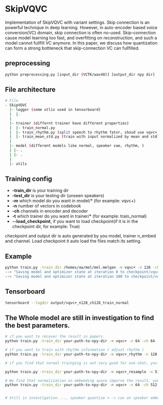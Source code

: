 # SkipVQVC
Implementation of SkipVQVC with variant settings. Skip connection is an powerful technique in deep learning. However, in auto-encoder based voice conversion(VC) domain, skip connection is often no-used. Skip-connection cause model learning too fast, and overfitting on reconstruction, and such a model cannot fullfill VC anymore. In this paper, we discuss how quantization can form a strong bottleneck that skip-connection VC can fullfilled.

## preprocessing
```bash
python preprocessing.py [input_dir (VCTK/wav48)] [output_dir npy dir]
```
## File architecture
```bash
# File 
- SkipVQVC
  |- logger (some utlis used in tensorboard)
  |  |.
  |
  |- trainer (differnt trainer have different properties)
  |  |- train_normal.py
  |  |- train_rhythm.py (split speech to rhythm fator, shoud use vqvc+_rhythm model)
  |  |- train_mean_std.py (train with input normalized by mean and std)
  |
  |- model (different models like normal, speaker vae, rhythm, )
  | |- .
  | |- .
  |
  |- utils
```
##  Training config

- **-train\_dir** is your training dir
- **-test\_dir** is your testing dir (unseen speakers)
- **-m** which model do you want in model/* (for example: vqvc+)
- **-n** number of vectors in codebook
- **-ch** channels in encoder and decoder
- **-t** which trainer do you want in trainer/* (for example: train_normal)
- **--load_checkpoint**, if you want to load checkpoint(if it is in the checkpoint dir, for example: True)

checkpoint and output dir is auto generated by you model, trainer n_embed and channel. Load checkpoint it auto load the files match its setting.

## Example
```bash
python train.py -train_dir /homes/aa/mel/mel.melgan -m vqvc+ -n 128 -ch 128 -t train_normal
--> "Saving model and optimizer state at iteration 0 to checkpoint/vqvc+_n128_ch128_train_normal/gen"
--> "Saving model and optimizer state at iteration 100 to checkpoint/vqvc+_n128_ch128_train_normal/gen"
```

## Tensorboard
```bash
tensorboard --logdir output/vqvc+_n128_ch128_train_normal
```


## The Whole model are still in investigation to find the best parameters.
```bash
# if you want to recover the result in papers.
python train.py -train_dir your-path-to-npy-dir -m vqvc+ -n 64 -ch 64 -t train_normal

# if you want to train with rhythm information ( adjust rhythm )
python train.py -train_dir your-path-to-npy-dir -m vqvc+_rhythm -n 128 -ch 128 -t train_rhythm

# if you find that normal trainging is not very good for one-shot, you can train resample. It resample the quantized code which eliminate more speaker infomration from content

python train.py -train_dir your-path-to-npy-dir -m vqvc+_resample -n 512 -ch 512 -t train_normal

# We find that normalization on embeeding space imporve the result, you can try this
python train.py -train_dir your-path-to-npy-dir -m vqvc+ -n 64 -ch 512 -t train_simple_normalize


# Still in investigation...., speaker quantize <--> cav on speaker embedding

```